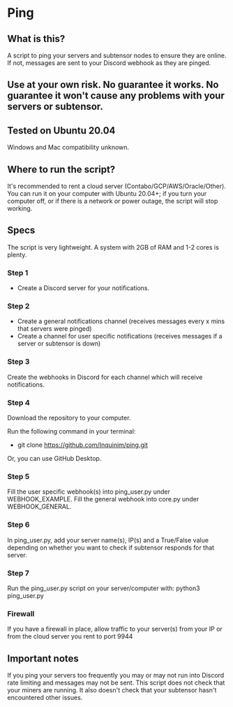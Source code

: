 # Ping

## What is this?
A script to ping your servers and subtensor nodes to ensure they are online. If not, messages are sent to your Discord webhook as they are pinged.

## Use at your own risk. No guarantee it works. No guarantee it won't cause any problems with your servers or subtensor.

## Tested on Ubuntu 20.04
Windows and Mac compatibility unknown.

## Where to run the script?
It's recommended to rent a cloud server (Contabo/GCP/AWS/Oracle/Other). You can run it on your computer with Ubuntu 20.04+; if you turn your computer off, or if there is a network or power outage, the script will stop working.

## Specs
The script is very lightweight. A system with 2GB of RAM and 1-2 cores is plenty.

### Step 1
- Create a Discord server for your notifications.

### Step 2
- Create a general notifications channel (receives messages every x mins that servers were pinged)
- Create a channel for user specific notifications (receives messages if a server or subtensor is down)

### Step 3
Create the webhooks in Discord for each channel which will receive notifications.

### Step 4
Download the repository to your computer.

Run the following command in your terminal:
- git clone https://github.com/Inquinim/ping.git

Or, you can use GitHub Desktop.

### Step 5
Fill the user specific webhook(s) into ping_user.py under WEBHOOK_EXAMPLE.
Fill the general webhook into core.py under WEBHOOK_GENERAL.

### Step 6
In ping_user.py, add your server name(s), IP(s) and a True/False value depending on whether you want to check if subtensor responds for that server.

### Step 7
Run the ping_user.py script on your server/computer with: python3 ping_user.py

### Firewall
If you have a firewall in place, allow traffic to your server(s) from your IP or from the cloud server you rent to port 9944

## Important notes
If you ping your servers too frequently you may or may not run into Discord rate limiting and messages may not be sent.
This script does not check that your miners are running. It also doesn't check that your subtensor hasn't encountered other issues.
